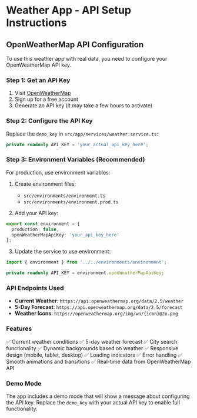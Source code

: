 # Weather App - API Setup Instructions

## OpenWeatherMap API Configuration

To use this weather app with real data, you need to configure your OpenWeatherMap API key.

### Step 1: Get an API Key

1. Visit [OpenWeatherMap](https://openweathermap.org/api)
2. Sign up for a free account
3. Generate an API key (it may take a few hours to activate)

### Step 2: Configure the API Key

Replace the `demo_key` in `src/app/services/weather.service.ts`:

```typescript
private readonly API_KEY = 'your_actual_api_key_here';
```

### Step 3: Environment Variables (Recommended)

For production, use environment variables:

1. Create environment files:
   - `src/environments/environment.ts`
   - `src/environments/environment.prod.ts`

2. Add your API key:
```typescript
export const environment = {
  production: false,
  openWeatherMapApiKey: 'your_api_key_here'
};
```

3. Update the service to use environment:
```typescript
import { environment } from '../../environments/environment';

private readonly API_KEY = environment.openWeatherMapApiKey;
```

### API Endpoints Used

- **Current Weather**: `https://api.openweathermap.org/data/2.5/weather`
- **5-Day Forecast**: `https://api.openweathermap.org/data/2.5/forecast`
- **Weather Icons**: `https://openweathermap.org/img/wn/{icon}@2x.png`

### Features

✅ Current weather conditions
✅ 5-day weather forecast
✅ City search functionality
✅ Dynamic backgrounds based on weather
✅ Responsive design (mobile, tablet, desktop)
✅ Loading indicators
✅ Error handling
✅ Smooth animations and transitions
✅ Real-time data from OpenWeatherMap API

### Demo Mode

The app includes a demo mode that will show a message about configuring the API key. Replace the `demo_key` with your actual API key to enable full functionality.

